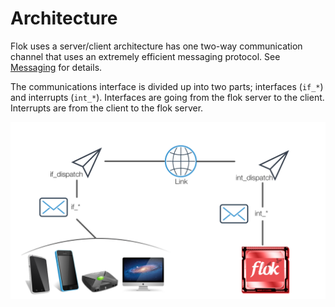 # Architecture
Flok uses a server/client architecture has one two-way communication channel that uses an extremely efficient messaging protocol.  See [Messaging](./messaging.md) for details.

The communications interface is divided up into two parts; interfaces (`if_*`) and interrupts (`int_*`).  Interfaces are going from the flok server to the client.  Interrupts are from the client to the flok server. 

![Arch](./images/flok_arch.png)
